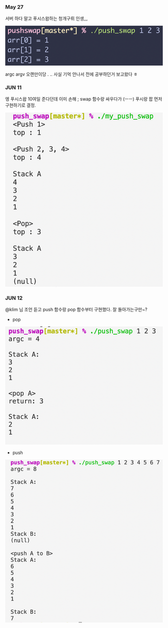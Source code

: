 ### May 27
서버 하다 말고 푸시스왑하는 청개구뤼 인생,,,
<p align = "center"><img src = "https://github.com/euiminnn/image-upload/blob/master/push_swap.png" width = "600"></p>

argc argv 오랜만이당 . ..
사실 기억 안나서 전에 공부하던거 보고왔다 ㅎ


### JUN 11
엥 푸시스왑 10여일 준다던데 이미 손해 ;
swap 함수랑 싸우다가 (ㅡㅡ) 푸시랑 팝 먼저 구현하기로 결정.
<p align = "center"><img src = "https://github.com/euiminnn/image-upload/blob/master/push_swap2.png" width = "600"></p>


### JUN 12
@klim 님 조언 듣고 push 함수랑 pop 함수부터 구현했다.
잘 돌아가는구만~?
- pop
<p align = "center"><img src = "https://github.com/euiminnn/image-upload/blob/master/push_swap_pop0612.png" width = "600"></p>

- push
<p align = "center"><img src = "https://github.com/euiminnn/image-upload/blob/master/push_swap_push0612.png" width = "600"></p>

